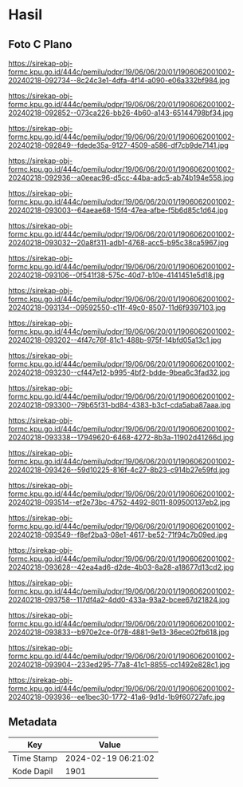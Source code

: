 # Hasil

## Foto C Plano

https://sirekap-obj-formc.kpu.go.id/444c/pemilu/pdpr/19/06/06/20/01/1906062001002-20240218-092734--8c24c3e1-4dfa-4f14-a090-e06a332bf984.jpg

https://sirekap-obj-formc.kpu.go.id/444c/pemilu/pdpr/19/06/06/20/01/1906062001002-20240218-092852--073ca226-bb26-4b60-a143-65144798bf34.jpg

https://sirekap-obj-formc.kpu.go.id/444c/pemilu/pdpr/19/06/06/20/01/1906062001002-20240218-092849--fdede35a-9127-4509-a586-df7cb9de7141.jpg

https://sirekap-obj-formc.kpu.go.id/444c/pemilu/pdpr/19/06/06/20/01/1906062001002-20240218-092936--a0eeac96-d5cc-44ba-adc5-ab74b194e558.jpg

https://sirekap-obj-formc.kpu.go.id/444c/pemilu/pdpr/19/06/06/20/01/1906062001002-20240218-093003--64aeae68-15f4-47ea-afbe-f5b6d85c1d64.jpg

https://sirekap-obj-formc.kpu.go.id/444c/pemilu/pdpr/19/06/06/20/01/1906062001002-20240218-093032--20a8f311-adb1-4768-acc5-b95c38ca5967.jpg

https://sirekap-obj-formc.kpu.go.id/444c/pemilu/pdpr/19/06/06/20/01/1906062001002-20240218-093106--0f541f38-575c-40d7-b10e-4141451e5d18.jpg

https://sirekap-obj-formc.kpu.go.id/444c/pemilu/pdpr/19/06/06/20/01/1906062001002-20240218-093134--09592550-c11f-49c0-8507-11d6f9397103.jpg

https://sirekap-obj-formc.kpu.go.id/444c/pemilu/pdpr/19/06/06/20/01/1906062001002-20240218-093202--4f47c76f-81c1-488b-975f-14bfd05a13c1.jpg

https://sirekap-obj-formc.kpu.go.id/444c/pemilu/pdpr/19/06/06/20/01/1906062001002-20240218-093230--cf447e12-b995-4bf2-bdde-9bea6c3fad32.jpg

https://sirekap-obj-formc.kpu.go.id/444c/pemilu/pdpr/19/06/06/20/01/1906062001002-20240218-093300--79b65f31-bd84-4383-b3cf-cda5aba87aaa.jpg

https://sirekap-obj-formc.kpu.go.id/444c/pemilu/pdpr/19/06/06/20/01/1906062001002-20240218-093338--17949620-6468-4272-8b3a-11902d41266d.jpg

https://sirekap-obj-formc.kpu.go.id/444c/pemilu/pdpr/19/06/06/20/01/1906062001002-20240218-093426--59d10225-816f-4c27-8b23-c914b27e59fd.jpg

https://sirekap-obj-formc.kpu.go.id/444c/pemilu/pdpr/19/06/06/20/01/1906062001002-20240218-093514--ef2e73bc-4752-4492-8011-809500137eb2.jpg

https://sirekap-obj-formc.kpu.go.id/444c/pemilu/pdpr/19/06/06/20/01/1906062001002-20240218-093549--f8ef2ba3-08e1-4617-be52-71f94c7b09ed.jpg

https://sirekap-obj-formc.kpu.go.id/444c/pemilu/pdpr/19/06/06/20/01/1906062001002-20240218-093628--42ea4ad6-d2de-4b03-8a28-a18677d13cd2.jpg

https://sirekap-obj-formc.kpu.go.id/444c/pemilu/pdpr/19/06/06/20/01/1906062001002-20240218-093758--117df4a2-4dd0-433a-93a2-bcee67d21824.jpg

https://sirekap-obj-formc.kpu.go.id/444c/pemilu/pdpr/19/06/06/20/01/1906062001002-20240218-093833--b970e2ce-0f78-4881-9e13-36ece02fb618.jpg

https://sirekap-obj-formc.kpu.go.id/444c/pemilu/pdpr/19/06/06/20/01/1906062001002-20240218-093904--233ed295-77a8-41c1-8855-cc1492e828c1.jpg

https://sirekap-obj-formc.kpu.go.id/444c/pemilu/pdpr/19/06/06/20/01/1906062001002-20240218-093936--ee1bec30-1772-41a6-9d1d-1b9f60727afc.jpg


## Metadata

| Key        | Value               |
| ---------- | ------------------- |
| Time Stamp | 2024-02-19 06:21:02 |
| Kode Dapil | 1901                |



